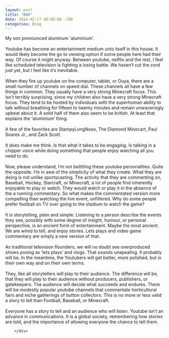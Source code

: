 ```yaml
---
layout: post
title: "068"
date: 2014-02-17 00:00:00 -700
categories: Blog
---
```


<div class="blog-content">
				<div class="paragraph" style="text-align:left;">My son pronounced aluminum 'aluminium'. <br><br>Youtube has become an entertainment medium unto itself in this house. It would likely become the go to viewing option if some people here had their way. Of course it might anyway. Between youtube, netflix and the rest, I feel like scheduled television is fighting a losing battle. We haven&rsquo;t cut the cord just yet, but I feel like it&rsquo;s inevitable. <br><br>When they fire up youtube on the computer, tablet, or Ouya, there are a small number of channels on speed dial. These channels all have a few things in common. They usually have a very strong Minecraft focus. This isn&rsquo;t terribly surprising, since my children also have a very strong Minecraft focus. They tend to be hosted by individuals with the superhuman ability to talk without breathing for fifteen to twenty minutes and remain unwaveringly upbeat about it. A solid half of them also seem to be british. At least that explains the &lsquo;aluminium&rsquo; thing.<br><br>A few of the favorites are StampyLongNose, The Diamond Minecart, Paul Soares Jr., and Zack Scott.<br><br>It does make me think. Is that what it takes to be engaging. Is talking in a chipper voice while doing something that people enjoy watching all you need to do. <br><br>Now, please understand, I&rsquo;m not belittling these youtube personalities. Quite the opposite. I&rsquo;m in awe of the simplicity of what they create. What they are doing is not unlike sportscasting. The activity that they are commenting on, Baseball, Hockey, Starcraft, or Minecraft, a lot of people find inherently enjoyable to play or watch. They would watch or play it in the absence of the a running commentary. So what makes the commentated version more compelling than watching the live event, unfiltered. Why do some people prefer football on TV over going to the stadium to watch the game? <br><br>It is storytelling, plain and simple. Listening to a person describe the events they see, possibly with some degree of insight, humour, or personal perspective, is an ancient form of entertainment. Maybe the most ancient. We are wired to tell, and enjoy stories. Lets plays and video game commentary are simply a new version of that. <br><br>As traditional television flounders, we will no doubt see overproduced shows posing as &lsquo;lets plays&rsquo; and vlogs. That sounds unapealing. It probably will be. In the meantime, the Youtubers will get better, more polished, but in their own way and on their own terms. <br><br>They, like all storytellers will play to their audience. The difference will be, that they will play to their audience without producers, publishers, or gatekeepers. The audience will decide what succeeds and endures. There will be modestly popular youtube channels that commentate horticultural fairs and niche gatherings of button collectors. This is no more or less valid a story to tell than Football, Baseball, or Minecraft. <br><br>Everyone has a story to tell and an audience who will listen. Youtube isn&rsquo;t an advance in communications. It is a global society, remembering how stories are told, and the importance of allowing everyone the chance to tell them. <br></div>

		</div>
        